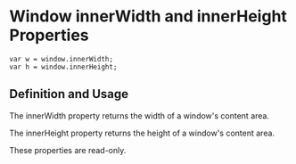 # Window innerWidth and innerHeight Properties

```
var w = window.innerWidth;
var h = window.innerHeight;
```

## Definition and Usage

The innerWidth property returns the width of a window's content area.

The innerHeight property returns the height of a window's content area.

These properties are read-only.
